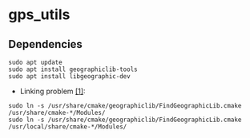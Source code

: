 # gps_utils

## Dependencies
```
sudo apt update
sudo apt install geographiclib-tools
sudo apt install libgeographic-dev
```

- Linking problem [[1]](https://stackoverflow.com/questions/48169653/finding-geographiclib-in-cmake-on-debian):
```
sudo ln -s /usr/share/cmake/geographiclib/FindGeographicLib.cmake /usr/share/cmake-*/Modules/
sudo ln -s /usr/share/cmake/geographiclib/FindGeographicLib.cmake /usr/local/share/cmake-*/Modules/
```
